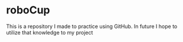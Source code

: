 # roboCup
This is a repository I made to practice using GitHub. In future I hope to utilize that knowledge to my project
